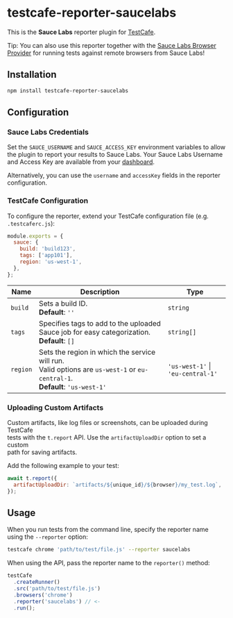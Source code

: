 # testcafe-reporter-saucelabs

This is the **Sauce Labs** reporter plugin for [TestCafe](http://devexpress.github.io/testcafe).

Tip: You can also use this reporter together with the
[Sauce Labs Browser Provider](https://github.com/saucelabs/testcafe-provider)
for running tests against remote browsers from Sauce Labs!

## Installation

```sh
npm install testcafe-reporter-saucelabs
```

## Configuration

### Sauce Labs Credentials

Set the `SAUCE_USERNAME` and `SAUCE_ACCESS_KEY` environment variables to allow the plugin to report your results to Sauce Labs. Your Sauce Labs Username and Access Key are available from your [dashboard](https://app.saucelabs.com/user-settings).

Alternatively, you can use the `username` and `accessKey` fields in the reporter configuration.

### TestCafe Configuration

To configure the reporter, extend your TestCafe configuration file (e.g. `.testcaferc.js`):

```js
module.exports = {
  sauce: {
    build: 'build123',
    tags: ['app101'],
    region: 'us-west-1',
  },
};
```

| Name     | Description                                                                                                                          | Type                              |
| -------- | ------------------------------------------------------------------------------------------------------------------------------------ | --------------------------------- |
| `build`  | Sets a build ID. <br> **Default**: `''`                                                                                              | `string`                          |
| `tags`   | Specifies tags to add to the uploaded Sauce job for easy categorization. <br> **Default**: `[]`                                      | `string[]`                        |
| `region` | Sets the region in which the service will run. <br> Valid options are `us-west-1` or `eu-central-1`. <br> **Default**: `'us-west-1'` | `'us-west-1'` \| `'eu-central-1'` |

### Uploading Custom Artifacts

Custom artifacts, like log files or screenshots, can be uploaded during TestCafe  
tests with the `t.report` API. Use the `artifactUploadDir` option to set a custom  
path for saving artifacts.

Add the following example to your test:

```javascript
await t.report({
  artifactUploadDir: `artifacts/${unique_id}/${browser}/my_test.log`,
});
```

## Usage

When you run tests from the command line, specify the reporter name using the `--reporter` option:

```sh
testcafe chrome 'path/to/test/file.js' --reporter saucelabs
```

When using the API, pass the reporter name to the `reporter()` method:

```js
testCafe
  .createRunner()
  .src('path/to/test/file.js')
  .browsers('chrome')
  .reporter('saucelabs') // <-
  .run();
```
